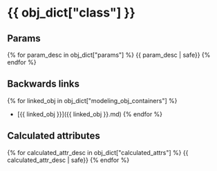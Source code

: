 # {{ obj_dict["class"] }}

## Params
{% for param_desc in obj_dict["params"] %}
{{ param_desc | safe}}
{% endfor %}

## Backwards links
{% for linked_obj in obj_dict["modeling_obj_containers"] %}
- [{{ linked_obj }}]({{ linked_obj }}.md)
{% endfor %}

## Calculated attributes
{% for calculated_attr_desc in obj_dict["calculated_attrs"] %}
{{ calculated_attr_desc | safe}}
{% endfor %}